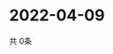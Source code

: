 # 2022-04-09
  共 0条

  <!-- BEGIN -->
  <!-- 最后更新时间Sat Apr 09 2022 21:04:06 GMT+0000 (Coordinated Universal Time) -->
  
  <!-- END -->
  
  